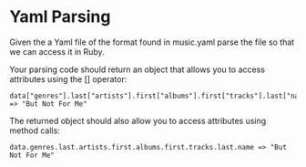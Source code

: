 # Yaml Parsing

Given the a Yaml file of the format found in music.yaml parse the file so that we can access it in Ruby.

Your parsing code should return an object that allows you to access attributes using the [] operator:

    data["genres"].last["artists"].first["albums"].first["tracks"].last["name"] => "But Not For Me"

The returned object should also allow you to access attributes using method calls:

    data.genres.last.artists.first.albums.first.tracks.last.name => "But Not For Me"
